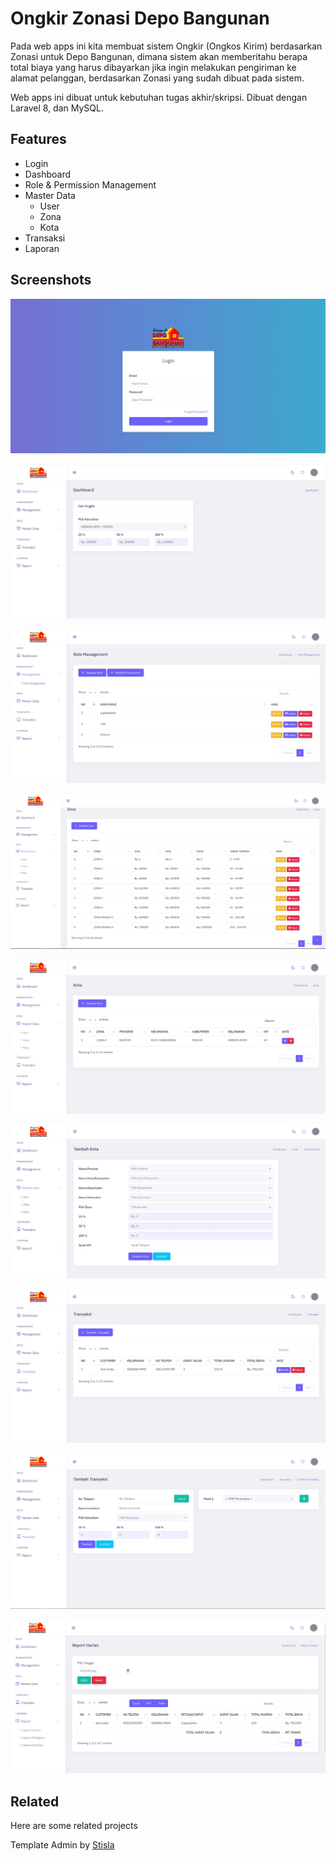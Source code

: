 
# Ongkir Zonasi Depo Bangunan

Pada web apps ini kita membuat sistem Ongkir (Ongkos Kirim) berdasarkan Zonasi untuk Depo Bangunan, dimana sistem akan memberitahu berapa total biaya yang harus dibayarkan jika ingin melakukan pengiriman ke alamat pelanggan, berdasarkan Zonasi yang sudah dibuat pada sistem.

Web apps ini dibuat untuk kebutuhan tugas akhir/skripsi. Dibuat dengan Laravel 8, dan MySQL.



## Features

- Login
- Dashboard
- Role & Permission Management
- Master Data
    - User
    - Zona
    - Kota
- Transaksi
- Laporan

## Screenshots

![App Screenshot](https://raw.githubusercontent.com/sodiqardianto/pengiriman/main/screenshots/img-1.jpeg)

![App Screenshot](https://raw.githubusercontent.com/sodiqardianto/pengiriman/main/screenshots/img-2.jpeg)

![App Screenshot](https://raw.githubusercontent.com/sodiqardianto/pengiriman/main/screenshots/img-3.jpeg)

![App Screenshot](https://raw.githubusercontent.com/sodiqardianto/pengiriman/main/screenshots/img-4.jpeg)

![App Screenshot](https://raw.githubusercontent.com/sodiqardianto/pengiriman/main/screenshots/img-5.jpeg)

![App Screenshot](https://raw.githubusercontent.com/sodiqardianto/pengiriman/main/screenshots/img-6.jpeg)

![App Screenshot](https://raw.githubusercontent.com/sodiqardianto/pengiriman/main/screenshots/img-7.jpeg)

![App Screenshot](https://raw.githubusercontent.com/sodiqardianto/pengiriman/main/screenshots/img-8.jpeg)

![App Screenshot](https://raw.githubusercontent.com/sodiqardianto/pengiriman/main/screenshots/img-9.jpeg)



## Related

Here are some related projects

Template Admin by [Stisla](https://github.com/stisla/stisla)

